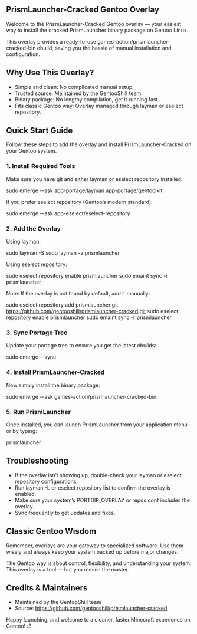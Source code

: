 ## PrismLauncher-Cracked Gentoo Overlay

Welcome to the PrismLauncher-Cracked Gentoo overlay — your easiest way to install the cracked PrismLauncher binary package on Gentoo Linux.

This overlay provides a ready-to-use games-action/prismlauncher-cracked-bin ebuild, saving you the hassle of manual installation and configuration.

## Why Use This Overlay?

- Simple and clean: No complicated manual setup.
- Trusted source: Maintained by the GentooShill team.
- Binary package: No lengthy compilation, get it running fast.
- Fits classic Gentoo way: Overlay managed through layman or eselect repository.

## Quick Start Guide

Follow these steps to add the overlay and install PrismLauncher-Cracked on your Gentoo system.

### 1. Install Required Tools

Make sure you have git and either layman or eselect repository installed:

sudo emerge --ask app-portage/layman app-portage/gentoolkit

If you prefer eselect repository (Gentoo’s modern standard):

sudo emerge --ask app-eselect/eselect-repository

### 2. Add the Overlay

Using layman:

sudo layman -S
sudo layman -a prismlauncher

Using eselect repository:

sudo eselect repository enable prismlauncher
sudo emaint sync -r prismlauncher

Note: If the overlay is not found by default, add it manually:

sudo eselect repository add prismlauncher git https://github.com/gentooshill/prismlauncher-cracked.git
sudo eselect repository enable prismlauncher
sudo emaint sync -r prismlauncher

### 3. Sync Portage Tree

Update your portage tree to ensure you get the latest ebuilds:

sudo emerge --sync

### 4. Install PrismLauncher-Cracked

Now simply install the binary package:

sudo emerge --ask games-action/prismlauncher-cracked-bin

### 5. Run PrismLauncher

Once installed, you can launch PrismLauncher from your application menu or by typing:

prismlauncher

## Troubleshooting

- If the overlay isn’t showing up, double-check your layman or eselect repository configurations.
- Run layman -L or eselect repository list to confirm the overlay is enabled.
- Make sure your system’s PORTDIR_OVERLAY or repos.conf includes the overlay.
- Sync frequently to get updates and fixes.

## Classic Gentoo Wisdom

Remember, overlays are your gateway to specialized software. Use them wisely and always keep your system backed up before major changes.

The Gentoo way is about control, flexibility, and understanding your system. This overlay is a tool — but you remain the master.

## Credits & Maintainers

- Maintained by the GentooShill team
- Source: https://github.com/gentooshill/prismlauncher-cracked

Happy launching, and welcome to a cleaner, faster Minecraft experience on Gentoo! :3
